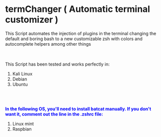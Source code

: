 # termChanger ( Automatic terminal customizer )


This Script automates the injection of plugins in the terminal changing the default and boring bash to a new customizable zsh with colors and autocomplete helpers among other things

<br><br>
This Script has been tested and works perfectly in: <br>
<ol>
  <li>Kali Linux</li>
  <li>Debian</li>
  <li>Ubuntu </li>

</ol>

<br><br>
<b><p style="color: blue;">In the following OS, you'll need to install batcat manually. If you don't want it, comment out the line in the .zshrc  file:</p></b>
<ol>
  <li>Linux mint</li>
  <li>Raspbian</li>
  
</ol>
